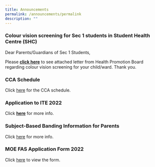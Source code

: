 ```yaml
---
title: Announcements
permalink: /announcements/permalink
description: ""
---
```

### Colour vision screening for Sec 1 students in Student Health Centre (SHC)

Dear Parents/Guardians of Sec 1 Students,

Please [**click here**](https://www.crestsec.edu.sg/qql/slot/u1420/11.1.22%20%20Colour%20vision%20testing%20at%20SHC%20final.pdf) to see attached letter from Health Promotion Board regarding colour vision screening for your child/ward. Thank you.

### CCA Schedule

Click [here](https://moe-crestsec-staging.netlify.app/cca/programmes/student-development/permalink) for the CCA schedule. 

### Application to ITE 2022

Click **[here](https://moe-crestsec-staging.netlify.app/i-am-a-student/permalink)** for more info.

### Subject-Based Banding Information for Parents

Click [here](https://www-crestsec-edu-sg-admin.cwp.sg/qql/slot/u1420/2022%20SBB%20Briefing%20Slides%20for%20Parents%20for%20sch%20website.pdf) for more info.

### MOE FAS Application Form 2022

Click [here](https://www.crestsec.edu.sg/qql/slot/u1420/MOE%20FAS%20Application%20Form%20for%20Specialised%20Schools%20Sep%2021%202021%20for%202022%20application.pdf) to view the form.